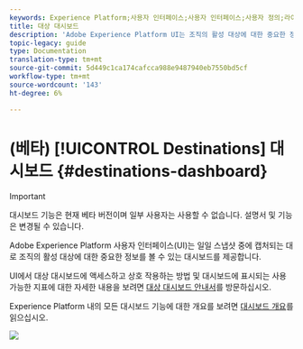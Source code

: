 ```yaml
---
keywords: Experience Platform;사용자 인터페이스;사용자 인터페이스;사용자 정의;라이센스 사용 대시보드;대시보드;라이센스 사용;자격 부여;소비
title: 대상 대시보드
description: 'Adobe Experience Platform UI는 조직의 활성 대상에 대한 중요한 정보를 볼 수 있는 대시보드를 제공합니다. '
topic-legacy: guide
type: Documentation
translation-type: tm+mt
source-git-commit: 5d449c1ca174cafcca988e9487940eb7550bd5cf
workflow-type: tm+mt
source-wordcount: '143'
ht-degree: 6%

---
```



# (베타) [!UICONTROL Destinations] 대시보드 {#destinations-dashboard}

>[!IMPORTANT]
>
>대시보드 기능은 현재 베타 버전이며 일부 사용자는 사용할 수 없습니다. 설명서 및 기능은 변경될 수 있습니다.

Adobe Experience Platform 사용자 인터페이스(UI)는 일일 스냅샷 중에 캡처되는 대로 조직의 활성 대상에 대한 중요한 정보를 볼 수 있는 대시보드를 제공합니다.

UI에서 대상 대시보드에 액세스하고 상호 작용하는 방법 및 대시보드에 표시되는 사용 가능한 지표에 대한 자세한 내용을 보려면 [대상 대시보드 안내서](../dashboards/guides/destinations.md)를 방문하십시오.

Experience Platform 내의 모든 대시보드 기능에 대한 개요를 보려면 [대시보드 개요](../../dashboards/home.md)를 읽으십시오.

![](images/destinations-dashboard/dashboard-overview.png)